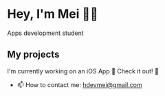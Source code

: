 # Hey, I'm Mei 👋🏻

Apps development student

## My projects
I'm currently working on an iOS App 📱
Check it out! 🙈


- 📫 How to contact me: hdevmei@gmail.com
